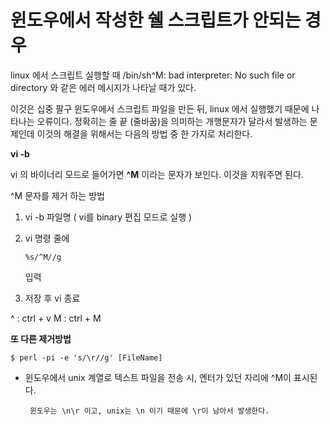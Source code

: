 # 윈도우에서 작성한 쉘 스크립트가 안되는 경우

linux 에서 스크립트 실행할 때 /bin/sh^M: bad interpreter: No such file or directory 와 같은 에러 메시지가 나타날 때가 있다.

이것은 십중 팔구 윈도우에서 스크립트 파일을 만든 뒤, linux 에서 실행했기 때문에 나타나는 오류이다. 정확히는 줄 끝 (줄바꿈)을 의미하는 개행문자가 달라서 발생하는 문제인데 이것의 해결을 위해서는 다음의 방법 중 한 가지로 처리한다.

**vi -b**

vi 의 바이너리 모드로 들어가면 **^M** 이라는 문자가 보인다. 이것을 지워주면 된다.

 ^M 문자를 제거 하는 방법

1. vi -b 파일명 ( vi를 binary 편집 모드로 실행 )

2. vi 명령 줄에 

   ```
   %s/^M//g
   ```

     입력

3. 저장 후 vi 종료 

^ : ctrl + v
M : ctrl + M

**또 다른 제거방법** 

```
$ perl -pi -e 's/\r//g' [FileName]  
```

 

 

- 윈도우에서 unix 계열로 텍스트 파일을 전송 시, 엔터가 있던 자리에 ^M이 표시된다.

       윈도우는 \n\r 이고, unix는 \n 이기 때문에 \r이 남아서 발생한다. 
